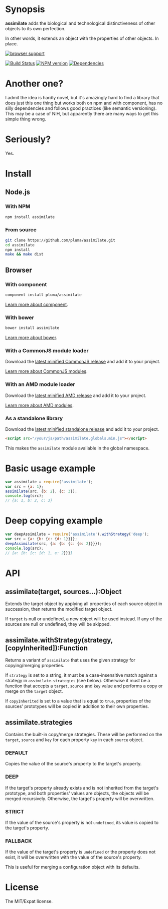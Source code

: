 # Synopsis

**assimilate** adds the biological and technological distinctiveness of other objects to its own perfection.

In other words, it extends an object with the properties of other objects. In place.

[![browser support](https://ci.testling.com/pluma/assimilate.png)](https://ci.testling.com/pluma/assimilate)

[![Build Status](https://travis-ci.org/pluma/assimilate.png?branch=master)](https://travis-ci.org/pluma/assimilate) [![NPM version](https://badge.fury.io/js/assimilate.png)](http://badge.fury.io/js/assimilate) [![Dependencies](https://david-dm.org/pluma/assimilate.png)](https://david-dm.org/pluma/assimilate)

# Another one?

I admit the idea is hardly novel, but it's amazingly hard to find a library that does just this one thing but works both on npm and with component, has no silly dependencies and follows good practices (like semantic versioning). This may be a case of NIH, but apparently there are many ways to get this simple thing wrong.

# Seriously?

Yes.

# Install

## Node.js

### With NPM

```sh
npm install assimilate
```

### From source

```sh
git clone https://github.com/pluma/assimilate.git
cd assimilate
npm install
make && make dist
```

## Browser

### With component

```sh
component install pluma/assimilate
```

[Learn more about component](https://github.com/component/component).

### With bower

```sh
bower install assimilate
```

[Learn more about bower](https://github.com/twitter/bower).

### With a CommonJS module loader

Download the [latest minified CommonJS release](https://raw.github.com/pluma/assimilate/master/dist/assimilate.min.js) and add it to your project.

[Learn more about CommonJS modules](http://wiki.commonjs.org/wiki/Modules/1.1).

### With an AMD module loader

Download the [latest minified AMD release](https://raw.github.com/pluma/assimilate/master/dist/assimilate.amd.min.js) and add it to your project.

[Learn more about AMD modules](http://requirejs.org/docs/whyamd.html).

### As a standalone library

Download the [latest minified standalone release](https://raw.github.com/pluma/assimilate/master/dist/assimilate.globals.min.js) and add it to your project.

```html
<script src="/your/js/path/assimilate.globals.min.js"></script>
```

This makes the `assimilate` module available in the global namespace.

# Basic usage example

```javascript
var assimilate = require('assimilate');
var src = {a: 1};
assimilate(src, {b: 2}, {c: 3});
console.log(src);
// {a: 1, b: 2, c: 3}
```

# Deep copying example

```javascript
var deepAssimilate = require('assimilate').withStrategy('deep');
var src = {a: {b: {c: {d: 1}}}};
deepAssimilate(src, {a: {b: {c: {e: 2}}}});
console.log(src);
// {a: {b: {c: {d: 1, e: 2}}}}
```

# API

## assimilate(target, sources…):Object

Extends the target object by applying all properties of each source object in succession, then returns the modified target object.

If `target` is null or undefined, a new object will be used instead. If any of the sources are null or undefined, they will be skipped.

## assimilate.withStrategy(strategy, [copyInherited]):Function

Returns a variant of `assimilate` that uses the given strategy for copying/merging properties.

If `strategy` is set to a string, it must be a case-insensitive match against a strategy in `assimilate.strategies` (see below). Otherwise it must be a function that accepts a `target`, `source` and `key` value and performs a copy or merge on the `target` object.

If `copyInherited` is set to a value that is equal to `true`, properties of the sources' prototypes will be copied in addition to their own properties.

## assimilate.strategies

Contains the built-in copy/merge strategies. These will be performed on the `target`, `source` and `key` for each property `key` in each `source` object.

### DEFAULT

Copies the value of the source's property to the target's property.

### DEEP

If the target's property already exists and is not inherited from the target's prototype, and both properties' values are objects, the objects will be merged recursively. Otherwise, the target's property will be overwritten.

### STRICT

If the value of the source's property is not `undefined`, its value is copied to the target's property.

### FALLBACK

If the value of the target's property is `undefined` or the property does not exist, it will be overwritten with the value of the source's property.

This is useful for merging a configuration object with its defaults.

# License

The MIT/Expat license.
